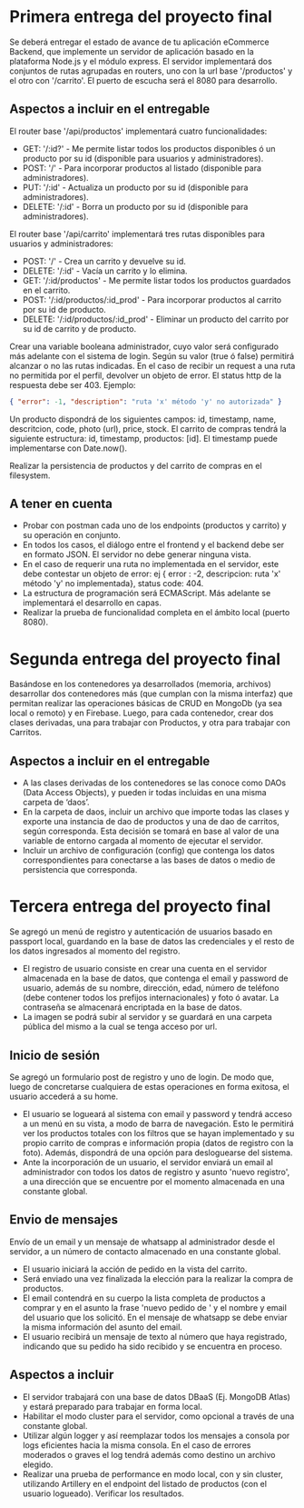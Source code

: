 # Primera entrega del proyecto final

Se deberá entregar el estado de avance de tu aplicación eCommerce Backend, que implemente un servidor de aplicación basado en la plataforma Node.js y el módulo express. El servidor implementará dos conjuntos de rutas agrupadas en routers, uno con la url base '/productos' y el otro con '/carrito'. El puerto de escucha será el 8080 para desarrollo.

## Aspectos a incluir en el entregable

El router base '/api/productos' implementará cuatro funcionalidades:

- GET: '/:id?' - Me permite listar todos los productos disponibles ó un producto por su id (disponible para usuarios y administradores).
- POST: '/' - Para incorporar productos al listado (disponible para administradores).
- PUT: '/:id' - Actualiza un producto por su id (disponible para administradores).
- DELETE: '/:id' - Borra un producto por su id (disponible para administradores).

El router base '/api/carrito' implementará tres rutas disponibles para usuarios y administradores:

- POST: '/' - Crea un carrito y devuelve su id.
- DELETE: '/:id' - Vacía un carrito y lo elimina.
- GET: '/:id/productos' - Me permite listar todos los productos guardados en el carrito.
- POST: '/:id/productos/:id_prod' - Para incorporar productos al carrito por su id de producto.
- DELETE: '/:id/productos/:id_prod' - Eliminar un producto del carrito por su id de carrito y de producto.

Crear una variable booleana administrador, cuyo valor será configurado más adelante con el sistema de login. Según su valor (true ó false) permitirá alcanzar o no las rutas indicadas. En el caso de recibir un request a una ruta no permitida por el perfil, devolver un objeto de error. El status http de la respuesta debe ser 403. Ejemplo:

```json
{ "error": -1, "description": "ruta 'x' método 'y' no autorizada" }
```

Un producto dispondrá de los siguientes campos: id, timestamp, name, descritcion, code, photo (url), price, stock. El carrito de compras tendrá la siguiente estructura: id, timestamp, productos: [id]. El timestamp puede implementarse con Date.now().

Realizar la persistencia de productos y del carrito de compras en el filesystem.

## A tener en cuenta

- Probar con postman cada uno de los endpoints (productos y carrito) y su operación en conjunto.
- En todos los casos, el diálogo entre el frontend y el backend debe ser en formato JSON. El servidor no debe generar ninguna vista.
- En el caso de requerir una ruta no implementada en el servidor, este debe contestar un objeto de error: ej { error : -2, descripcion: ruta 'x' método 'y' no implementada}, status code: 404.
- La estructura de programación será ECMAScript. Más adelante se implementará el desarrollo en capas.
- Realizar la prueba de funcionalidad completa en el ámbito local (puerto 8080).

# Segunda entrega del proyecto final

Basándose en los contenedores ya desarrollados (memoria, archivos) desarrollar dos contenedores más (que cumplan con la misma interfaz) que permitan realizar las operaciones básicas de CRUD en MongoDb (ya sea local o remoto) y en Firebase. Luego, para cada contenedor, crear dos clases derivadas, una para trabajar con Productos, y otra para trabajar con Carritos.

## Aspectos a incluir en el entregable

- A las clases derivadas de los contenedores se las conoce como DAOs (Data Access Objects), y pueden ir todas incluidas en una misma carpeta de ‘daos’.
- En la carpeta de daos, incluir un archivo que importe todas las clases y exporte una instancia de dao de productos y una de dao de carritos, según corresponda. Esta decisión se tomará en base al valor de una variable de entorno cargada al momento de ejecutar el servidor.
- Incluir un archivo de configuración (config) que contenga los datos correspondientes para conectarse a las bases de datos o medio de persistencia que corresponda.

# Tercera entrega del proyecto final

Se agregó un menú de registro y autenticación de usuarios basado en passport local, guardando en la base de datos las credenciales y el resto de los datos ingresados al momento del registro.

- El registro de usuario consiste en crear una cuenta en el servidor almacenada en la base de datos, que contenga el email y password de usuario, además de su nombre, dirección, edad, número de teléfono (debe contener todos los prefijos internacionales) y foto ó avatar. La contraseña se almacenará encriptada en la base de datos.
- La imagen se podrá subir al servidor y se guardará en una carpeta pública del mismo a la cual se tenga acceso por url.

## Inicio de sesión

Se agregó un formulario post de registro y uno de login. De modo que, luego de concretarse cualquiera de estas operaciones en forma exitosa, el usuario accederá a su home.

- El usuario se logueará al sistema con email y password y tendrá acceso a un menú en su vista, a modo de barra de navegación. Esto le permitirá ver los productos totales con los filtros que se hayan implementado y su propio carrito de compras e información propia (datos de registro con la foto). Además, dispondrá de una opción para desloguearse del sistema.
- Ante la incorporación de un usuario, el servidor enviará un email al administrador con todos los datos de registro y asunto 'nuevo registro', a una dirección que se encuentre por el momento almacenada en una constante global.

## Envio de mensajes

Envío de un email y un mensaje de whatsapp al administrador desde el servidor, a un número de contacto almacenado en una constante global.

- El usuario iniciará la acción de pedido en la vista del carrito.
- Será enviado una vez finalizada la elección para la realizar la compra de productos.
- El email contendrá en su cuerpo la lista completa de productos a comprar y en el asunto la frase 'nuevo pedido de ' y el nombre y email del usuario que los solicitó. En el mensaje de whatsapp se debe enviar la misma información del asunto del email.
- El usuario recibirá un mensaje de texto al número que haya registrado, indicando que su pedido ha sido recibido y se encuentra en proceso.

## Aspectos a incluir

- El servidor trabajará con una base de datos DBaaS (Ej. MongoDB Atlas) y estará preparado para trabajar en forma local.
- Habilitar el modo cluster para el servidor, como opcional a través de una constante global.
- Utilizar algún logger y así reemplazar todos los mensajes a consola por logs eficientes hacia la misma consola. En el caso de errores moderados o graves el log tendrá además como destino un archivo elegido.
- Realizar una prueba de performance en modo local, con y sin cluster, utilizando Artillery en el endpoint del listado de productos (con el usuario logueado). Verificar los resultados.
